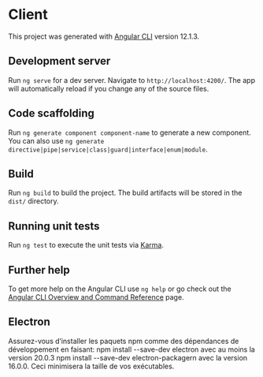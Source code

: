 # Client

This project was generated with [Angular CLI](https://github.com/angular/angular-cli) version 12.1.3.

## Development server

Run `ng serve` for a dev server. Navigate to `http://localhost:4200/`. The app will automatically reload if you change any of the source files.

## Code scaffolding

Run `ng generate component component-name` to generate a new component. You can also use `ng generate directive|pipe|service|class|guard|interface|enum|module`.

## Build

Run `ng build` to build the project. The build artifacts will be stored in the `dist/` directory.

## Running unit tests

Run `ng test` to execute the unit tests via [Karma](https://karma-runner.github.io).

## Further help

To get more help on the Angular CLI use `ng help` or go check out the [Angular CLI Overview and Command Reference](https://angular.io/cli) page.
## Electron
Assurez-vous d’installer les paquets npm comme des dépendances de développement en faisant:
npm install --save-dev electron avec au moins la version 20.0.3
npm install --save-dev electron-packagern avec la version 16.0.0. 
Ceci minimisera la taille de vos exécutables.
